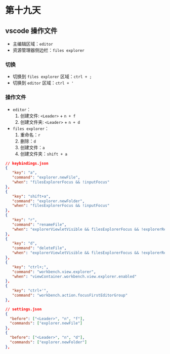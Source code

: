# 第十九天

## vscode 操作文件

- 主编辑区域：`editor`
- 资源管理器侧边栏：`files explorer`

### 切换

- 切换到 `files explorer` 区域：`ctrl + ;`
- 切换到 `editor` 区域：`ctrl + '`

### 操作文件

- `editor`：
  1. 创建文件: `<Leader>` + `n + f`
  2. 创建文件夹: `<Leader>` + `n + d`
- `files explorer`：
  1.  重命名：`r`
  2.  删除：`d`
  3.  创建文件：`a`
  4.  创建文件夹：`shift + a`

```json
// keybindings.json
{
   "key": "a",
   "command": "explorer.newFile",
   "when": "filesExplorerFocus && !inputFocus"
},
{
   "key": "shift+a",
   "command": "explorer.newFolder",
   "when": "filesExplorerFocus && !inputFocus"
},
{
   "key": "r",
   "command": "renameFile",
   "when": "explorerViewletVisible && filesExplorerFocus && !explorerResourceIsRoot && !explorerResourceReadonly && !inputFocus"
},
{
   "key": "d",
   "command": "deleteFile",
   "when": "explorerViewletVisible && filesExplorerFocus && !explorerResourceReadonly && !inputFocus"
},
{
   "key": "ctrl+;",
   "command": "workbench.view.explorer",
   "when": "viewContainer.workbench.view.explorer.enabled"
},
{
   "key": "ctrl+'",
   "command": "workbench.action.focusFirstEditorGroup"
},
```

```json
// settings.json
{
  "before": ["<Leader>", "n", "f"],
  "commands": ["explorer.newFile"]
},
{
  "before": ["<Leader>", "n", "d"],
  "commands": ["explorer.newFolder"]
},
```
